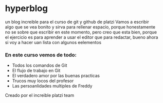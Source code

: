 # hyperblog
un blog increible para el curso de git y github de platzi
Vamos a escribir algo que se vea bonito y sirva para rellenar espacio, porque honestamente no se sobre que escribir en este momento, pero  creo que esta bien, porque el ejercicio es para aprender a  usar el editor que para redactar, bueno ahora si voy a hacer uan lista con algunos eelementos

### En este curso vemos de todo:
- Todos los comandos de Git
- El flujo de trabajo en Git
- El verdadero amor por las buenas practicas
- Trucos muy locos del profesor
- Las persoanlidades multiples de Freddy 

Creado por el increible platzi team